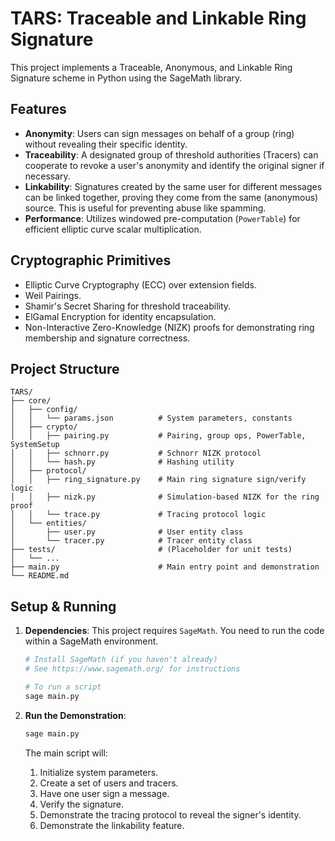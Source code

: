 # TARS: Traceable and Linkable Ring Signature

This project implements a Traceable, Anonymous, and Linkable Ring Signature scheme in Python using the SageMath library.

## Features

- **Anonymity**: Users can sign messages on behalf of a group (ring) without revealing their specific identity.
- **Traceability**: A designated group of threshold authorities (Tracers) can cooperate to revoke a user's anonymity and identify the original signer if necessary.
- **Linkability**: Signatures created by the same user for different messages can be linked together, proving they come from the same (anonymous) source. This is useful for preventing abuse like spamming.
- **Performance**: Utilizes windowed pre-computation (`PowerTable`) for efficient elliptic curve scalar multiplication.

## Cryptographic Primitives

- Elliptic Curve Cryptography (ECC) over extension fields.
- Weil Pairings.
- Shamir's Secret Sharing for threshold traceability.
- ElGamal Encryption for identity encapsulation.
- Non-Interactive Zero-Knowledge (NIZK) proofs for demonstrating ring membership and signature correctness.

## Project Structure

```
TARS/
├── core/
│   ├── config/
│   │   └── params.json          # System parameters, constants
│   ├── crypto/
│   │   ├── pairing.py           # Pairing, group ops, PowerTable, SystemSetup
│   │   ├── schnorr.py           # Schnorr NIZK protocol
│   │   └── hash.py              # Hashing utility
│   ├── protocol/
│   │   ├── ring_signature.py    # Main ring signature sign/verify logic
│   │   ├── nizk.py              # Simulation-based NIZK for the ring proof
│   │   └── trace.py             # Tracing protocol logic
│   └── entities/
│       ├── user.py              # User entity class
│       └── tracer.py            # Tracer entity class
├── tests/                       # (Placeholder for unit tests)
│   └── ...
├── main.py                      # Main entry point and demonstration
└── README.md
```

## Setup & Running

1.  **Dependencies**: This project requires `SageMath`. You need to run the code within a SageMath environment.
    ```bash
    # Install SageMath (if you haven't already)
    # See https://www.sagemath.org/ for instructions

    # To run a script
    sage main.py
    ```

2.  **Run the Demonstration**:
    ```bash
    sage main.py
    ```
    The main script will:
    1.  Initialize system parameters.
    2.  Create a set of users and tracers.
    3.  Have one user sign a message.
    4.  Verify the signature.
    5.  Demonstrate the tracing protocol to reveal the signer's identity.
    6.  Demonstrate the linkability feature.